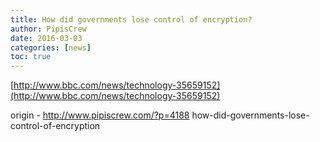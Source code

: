 ```yaml
---
title: How did governments lose control of encryption?
author: PipisCrew
date: 2016-03-03
categories: [news]
toc: true
---
```


[http://www.bbc.com/news/technology-35659152](http://www.bbc.com/news/technology-35659152)

origin - http://www.pipiscrew.com/?p=4188 how-did-governments-lose-control-of-encryption